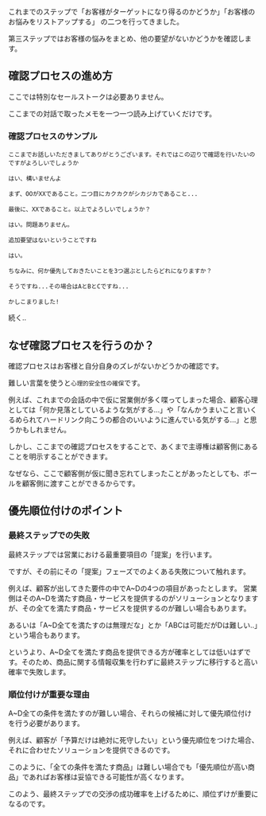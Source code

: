 






これまでのステップで「お客様がターゲットになり得るのかどうか」「お客様のお悩みをリストアップする」
の二つを行ってきました。

第三ステップではお客様の悩みをまとめ、他の要望がないかどうかを確認します。

## 確認プロセスの進め方

ここでは特別なセールストークは必要ありません。

ここまでの対話で取ったメモを一つ一つ読み上げていくだけです。

### 確認プロセスのサンプル

`ここまでお話しいただきましてありがとうございます。それではこの辺りで確認を行いたいのですがよろしいでしょうか`

`はい、構いませんよ`

`まず、OOがXXであること。二つ目にカクカクがシカジカであること...`

`最後に、XXであること。以上でよろしいでしょうか？`

`はい。問題ありません。`

`追加要望はないということですね`

`はい。`

`ちなみに、何か優先しておきたいことを3つ選ぶとしたらどれになりますか？`

`そうですね...その場合はAとBとCですね...`

`かしこまりました!`

続く..



## なぜ確認プロセスを行うのか？

確認プロセスはお客様と自分自身のズレがないかどうかの確認です。

難しい言葉を使うと`心理的安全性の確保`です。

例えば、これまでの会話の中で仮に営業側が多く喋ってしまった場合、顧客心理としては「何か見落としているような気がする...」や「なんかうまいこと言いくるめられてハードリンク向こうの都合のいいように進んでいる気がする...」と思うかもしれません。

しかし、ここまでの確認プロセスをすることで、あくまで主導権は顧客側にあることを明示することができます。

なぜなら、ここで顧客側が仮に聞き忘れてしまったことがあったとしても、ボールを顧客側に渡すことができるからです。


## 優先順位付けのポイント

### 最終ステップでの失敗

最終ステップでは営業における最重要項目の「提案」を行います。

ですが、その前にその「提案」フェーズでのよくある失敗について触れます。

例えば、顧客が出してきた要件の中でA~Dの4つの項目があったとします。
営業側はそのA~Dを満たす商品・サービスを提供するのがソリューションとなりますが、その全てを満たす商品・サービスを提供するのが難しい場合もあります。

あるいは「A~D全てを満たすのは無理だな」とか「ABCは可能だがDは難しい..」という場合もあります。

というより、A~D全てを満たす商品を提供できる方が確率としては低いはずです。そのため、商品に関する情報収集を行わずに最終ステップに移行すると高い確率で失敗します。

### 順位付けが重要な理由

A~D全ての条件を満たすのが難しい場合、それらの候補に対して優先順位付けを行う必要があります。

例えば、顧客が「予算だけは絶対に死守したい」という優先順位をつけた場合、それに合わせたソリューションを提供できるのです。

このように、「全ての条件を満たす商品」は難しい場合でも「優先順位が高い商品」であればお客様は妥協できる可能性が高くなります。

このよう、最終ステップでの交渉の成功確率を上げるために、順位ずけが重要になるのです。










